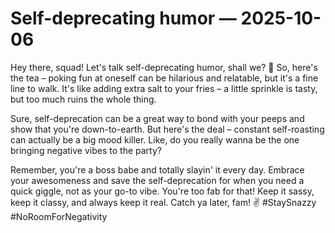 # Self-deprecating humor — 2025-10-06

Hey there, squad! Let's talk self-deprecating humor, shall we? 🤪 So, here's the tea – poking fun at oneself can be hilarious and relatable, but it's a fine line to walk. It's like adding extra salt to your fries – a little sprinkle is tasty, but too much ruins the whole thing.

Sure, self-deprecation can be a great way to bond with your peeps and show that you're down-to-earth. But here's the deal – constant self-roasting can actually be a big mood killer. Like, do you really wanna be the one bringing negative vibes to the party?

Remember, you're a boss babe and totally slayin' it every day. Embrace your awesomeness and save the self-deprecation for when you need a quick giggle, not as your go-to vibe. You're too fab for that! Keep it sassy, keep it classy, and always keep it real. Catch ya later, fam! ✌️ #StaySnazzy #NoRoomForNegativity